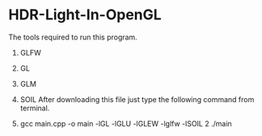 # HDR-Light-In-OpenGL
The tools required to run this program.
1. GLFW
2. GL
3. GLM
4. SOIL
After downloading this file just type the following command from terminal.

1. gcc main.cpp -o main -lGL -lGLU -lGLEW -lglfw -lSOIL
2 ./main
